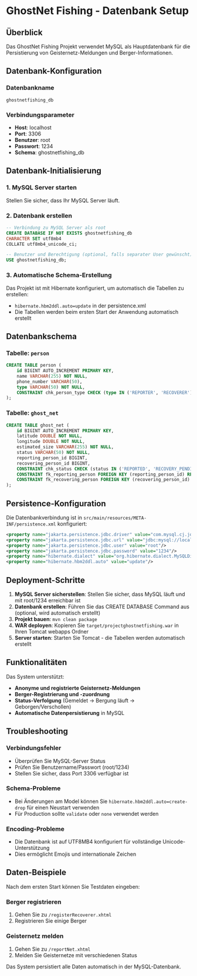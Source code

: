 # GhostNet Fishing - Datenbank Setup

## Überblick
Das GhostNet Fishing Projekt verwendet MySQL als Hauptdatenbank für die Persistierung von Geisternetz-Meldungen und Berger-Informationen.

## Datenbank-Konfiguration

### Datenbankname
```
ghostnetfishing_db
```

### Verbindungsparameter
- **Host**: localhost
- **Port**: 3306
- **Benutzer**: root
- **Passwort**: 1234
- **Schema**: ghostnetfishing_db

## Datenbank-Initialisierung

### 1. MySQL Server starten
Stellen Sie sicher, dass Ihr MySQL Server läuft.

### 2. Datenbank erstellen
```sql
-- Verbindung zu MySQL Server als root
CREATE DATABASE IF NOT EXISTS ghostnetfishing_db 
CHARACTER SET utf8mb4 
COLLATE utf8mb4_unicode_ci;

-- Benutzer und Berechtigung (optional, falls separater User gewünscht)
USE ghostnetfishing_db;
```

### 3. Automatische Schema-Erstellung
Das Projekt ist mit Hibernate konfiguriert, um automatisch die Tabellen zu erstellen:
- `hibernate.hbm2ddl.auto=update` in der persistence.xml
- Die Tabellen werden beim ersten Start der Anwendung automatisch erstellt

## Datenbankschema

### Tabelle: `person`
```sql
CREATE TABLE person (
    id BIGINT AUTO_INCREMENT PRIMARY KEY,
    name VARCHAR(255) NOT NULL,
    phone_number VARCHAR(50),
    type VARCHAR(50) NOT NULL,
    CONSTRAINT chk_person_type CHECK (type IN ('REPORTER', 'RECOVERER'))
);
```

### Tabelle: `ghost_net`
```sql
CREATE TABLE ghost_net (
    id BIGINT AUTO_INCREMENT PRIMARY KEY,
    latitude DOUBLE NOT NULL,
    longitude DOUBLE NOT NULL,
    estimated_size VARCHAR(255) NOT NULL,
    status VARCHAR(50) NOT NULL,
    reporting_person_id BIGINT,
    recovering_person_id BIGINT,
    CONSTRAINT chk_status CHECK (status IN ('REPORTED', 'RECOVERY_PENDING', 'RECOVERED', 'LOST')),
    CONSTRAINT fk_reporting_person FOREIGN KEY (reporting_person_id) REFERENCES person(id),
    CONSTRAINT fk_recovering_person FOREIGN KEY (recovering_person_id) REFERENCES person(id)
);
```

## Persistence-Konfiguration

Die Datenbankverbindung ist in `src/main/resources/META-INF/persistence.xml` konfiguriert:

```xml
<property name="jakarta.persistence.jdbc.driver" value="com.mysql.cj.jdbc.Driver"/>
<property name="jakarta.persistence.jdbc.url" value="jdbc:mysql://localhost:3306/ghostnetfishing_db?useSSL=false&amp;allowPublicKeyRetrieval=true&amp;serverTimezone=UTC&amp;createDatabaseIfNotExist=true"/>
<property name="jakarta.persistence.jdbc.user" value="root"/>
<property name="jakarta.persistence.jdbc.password" value="1234"/>
<property name="hibernate.dialect" value="org.hibernate.dialect.MySQLDialect"/>
<property name="hibernate.hbm2ddl.auto" value="update"/>
```

## Deployment-Schritte

1. **MySQL Server sicherstellen**: Stellen Sie sicher, dass MySQL läuft und mit root/1234 erreichbar ist
2. **Datenbank erstellen**: Führen Sie das CREATE DATABASE Command aus (optional, wird automatisch erstellt)
3. **Projekt bauen**: `mvn clean package`
4. **WAR deployen**: Kopieren Sie `target/projectghostnetfishing.war` in Ihren Tomcat webapps Ordner
5. **Server starten**: Starten Sie Tomcat - die Tabellen werden automatisch erstellt

## Funktionalitäten

Das System unterstützt:
- **Anonyme und registrierte Geisternetz-Meldungen**
- **Berger-Registrierung und -zuordnung**
- **Status-Verfolgung** (Gemeldet → Bergung läuft → Geborgen/Verschollen)
- **Automatische Datenpersistierung** in MySQL

## Troubleshooting

### Verbindungsfehler
- Überprüfen Sie MySQL-Server Status
- Prüfen Sie Benutzername/Passwort (root/1234)
- Stellen Sie sicher, dass Port 3306 verfügbar ist

### Schema-Probleme
- Bei Änderungen am Model können Sie `hibernate.hbm2ddl.auto=create-drop` für einen Neustart verwenden
- Für Production sollte `validate` oder `none` verwendet werden

### Encoding-Probleme
- Die Datenbank ist auf UTF8MB4 konfiguriert für vollständige Unicode-Unterstützung
- Dies ermöglicht Emojis und internationale Zeichen

## Daten-Beispiele

Nach dem ersten Start können Sie Testdaten eingeben:

### Berger registrieren
1. Gehen Sie zu `/registerRecoverer.xhtml`
2. Registrieren Sie einige Berger

### Geisternetz melden
1. Gehen Sie zu `/reportNet.xhtml`
2. Melden Sie Geisternetze mit verschiedenen Status

Das System persistiert alle Daten automatisch in der MySQL-Datenbank.

